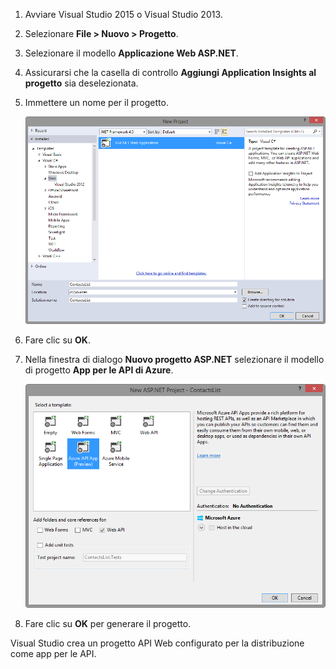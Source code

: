 1. Avviare Visual Studio 2015 o Visual Studio 2013.

2. Selezionare **File > Nuovo > Progetto**.

3. Selezionare il modello **Applicazione Web ASP.NET**.

4. Assicurarsi che la casella di controllo **Aggiungi Application Insights al progetto** sia deselezionata.

4. Immettere un nome per il progetto.

	![](./media/app-service-api-create/01-filenew-v3.png)

5. Fare clic su **OK**.

6. Nella finestra di dialogo **Nuovo progetto ASP.NET** selezionare il modello di progetto **App per le API di Azure**.

	![](./media/app-service-api-create/02-api-app-template-v3.png)

7. Fare clic su **OK** per generare il progetto.

Visual Studio crea un progetto API Web configurato per la distribuzione come app per le API.

<!---HONumber=August15_HO8-->